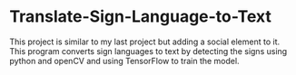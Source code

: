 # Translate-Sign-Language-to-Text

This project is similar to my last project but adding a social element to it. This program converts sign languages to text by detecting the signs using python and openCV and using TensorFlow to train the model. 
